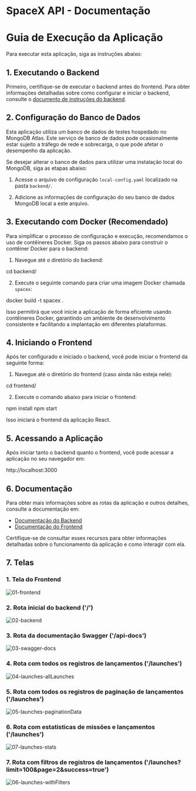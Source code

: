 # SpaceX API - Documentação

# Guia de Execução da Aplicação

Para executar esta aplicação, siga as instruções abaixo:

## 1. Executando o Backend

Primeiro, certifique-se de executar o backend antes do frontend. Para obter informações detalhadas sobre como configurar e iniciar o backend, consulte o [documento de instruções do backend](link-do-backend).

## 2. Configuração do Banco de Dados

Esta aplicação utiliza um banco de dados de testes hospedado no MongoDB Atlas. Este serviço de banco de dados pode ocasionalmente estar sujeito a tráfego de rede e sobrecarga, o que pode afetar o desempenho da aplicação.

Se desejar alterar o banco de dados para utilizar uma instalação local do MongoDB, siga as etapas abaixo:

1. Acesse o arquivo de configuração `local-config.yaml` localizado na pasta `backend/`.

2. Adicione as informações de configuração do seu banco de dados MongoDB local a este arquivo.

## 3. Executando com Docker (Recomendado)

Para simplificar o processo de configuração e execução, recomendamos o uso de contêineres Docker. Siga os passos abaixo para construir o contêiner Docker para o backend:

1. Navegue até o diretório do backend:

cd backend/

2. Execute o seguinte comando para criar uma imagem Docker chamada `spacex`:

docker build -t spacex .

Isso permitirá que você inicie a aplicação de forma eficiente usando contêineres Docker, garantindo um ambiente de desenvolvimento consistente e facilitando a implantação em diferentes plataformas.

## 4. Iniciando o Frontend

Após ter configurado e iniciado o backend, você pode iniciar o frontend da seguinte forma:

1. Navegue até o diretório do frontend (caso ainda não esteja nele):

cd frontend/

2. Execute o comando abaixo para iniciar o frontend:

npm install
npm start

Isso iniciará o frontend da aplicação React.

## 5. Acessando a Aplicação

Após iniciar tanto o backend quanto o frontend, você pode acessar a aplicação no seu navegador em:

http://localhost:3000


## 6. Documentação

Para obter mais informações sobre as rotas da aplicação e outros detalhes, consulte a documentação em:

- [Documentação do Backend](backend/README.md)
- [Documentação do Frontend](frontend/README.md)

Certifique-se de consultar esses recursos para obter informações detalhadas sobre o funcionamento da aplicação e como interagir com ela.

## 7. Telas

### 1. Tela do Frontend
![01-frontend](img/01-frontend.png)

### 2. Rota inicial do backend ('/')
![02-backend](img/02-backend.png)

### 3. Rota da documentação Swagger ('/api-docs')
![03-swagger-docs](img/03-swagger-docs.png)

### 4. Rota com todos os registros de lançamentos ('/launches')
![04-launches-allLaunches](img/04-launches-allLaunches.png)

### 5. Rota com todos os registros de paginação de lançamentos ('/launches')
![05-launches-paginationData](img/05-launches-paginationData.png)

### 6. Rota com estatisticas de missões e lançamentos ('/launches')
![07-launches-stats](img/07-launches-stats.png)

### 7. Rota com filtros de registros de lançamentos ('/launches?limit=100&page=2&success=true')
![06-launches-withFilters](img/06-launches-withFilters.png)

